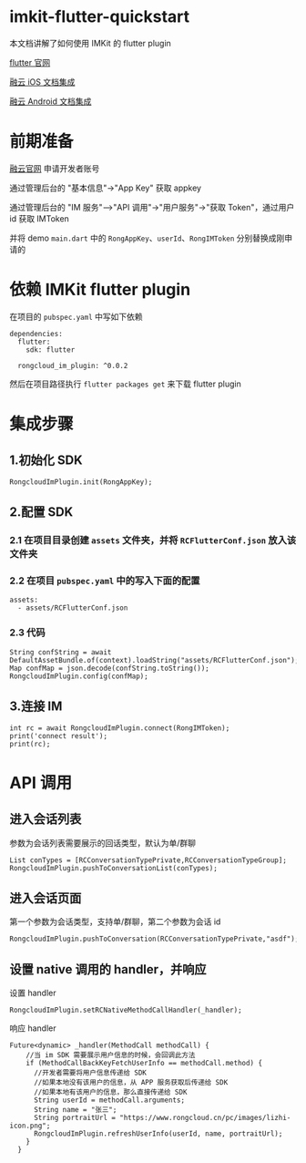 # imkit-flutter-quickstart

本文档讲解了如何使用 IMKit 的 flutter plugin

[flutter 官网](https://flutter.dev/)

[融云 iOS 文档集成](https://www.rongcloud.cn/docs/ios.html)

[融云 Android 文档集成](https://www.rongcloud.cn/docs/android.html)

# 前期准备

[融云官网](https://www.rongcloud.cn) 申请开发者账号

通过管理后台的 "基本信息"->"App Key" 获取 appkey

通过管理后台的 "IM 服务"—>"API 调用"->"用户服务"->"获取 Token"，通过用户 id 获取 IMToken

并将 demo `main.dart` 中的 `RongAppKey`、`userId`、`RongIMToken` 分别替换成刚申请的

# 依赖 IMKit flutter plugin

在项目的 `pubspec.yaml` 中写如下依赖

```
dependencies:
  flutter:
    sdk: flutter

  rongcloud_im_plugin: ^0.0.2
```

然后在项目路径执行 `flutter packages get` 来下载 flutter plugin

# 集成步骤


## 1.初始化 SDK

```
RongcloudImPlugin.init(RongAppKey);
```

## 2.配置 SDK

### 2.1 在项目目录创建 `assets` 文件夹，并将 `RCFlutterConf.json` 放入该文件夹

### 2.2 在项目 `pubspec.yaml` 中的写入下面的配置

```
assets:
  - assets/RCFlutterConf.json
```

### 2.3 代码

```
String confString = await DefaultAssetBundle.of(context).loadString("assets/RCFlutterConf.json");
Map confMap = json.decode(confString.toString());
RongcloudImPlugin.config(confMap);
```

## 3.连接 IM

```
int rc = await RongcloudImPlugin.connect(RongIMToken);
print('connect result');
print(rc);
```

# API 调用

## 进入会话列表

参数为会话列表需要展示的回话类型，默认为单/群聊

```
List conTypes = [RCConversationTypePrivate,RCConversationTypeGroup];
RongcloudImPlugin.pushToConversationList(conTypes);
```

##  进入会话页面

第一个参数为会话类型，支持单/群聊，第二个参数为会话 id

```
RongcloudImPlugin.pushToConversation(RCConversationTypePrivate,"asdf");
```

## 设置 native 调用的 handler，并响应

设置 handler

```
RongcloudImPlugin.setRCNativeMethodCallHandler(_handler);
```

响应 handler

```
Future<dynamic> _handler(MethodCall methodCall) {
    //当 im SDK 需要展示用户信息的时候，会回调此方法
    if (MethodCallBackKeyFetchUserInfo == methodCall.method) {
      //开发者需要将用户信息传递给 SDK
      //如果本地没有该用户的信息，从 APP 服务获取后传递给 SDK
      //如果本地有该用户的信息，那么直接传递给 SDK
      String userId = methodCall.arguments;
      String name = "张三";
      String portraitUrl = "https://www.rongcloud.cn/pc/images/lizhi-icon.png";
      RongcloudImPlugin.refreshUserInfo(userId, name, portraitUrl);
    } 
  }
```